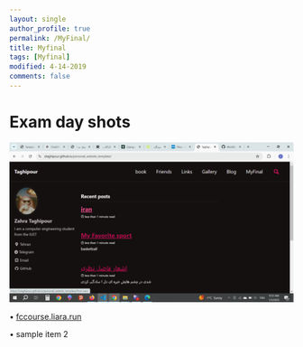 ```yaml
---
layout: single
author_profile: true
permalink: /MyFinal/
title: Myfinal
tags: [Myfinal]
modified: 4-14-2019
comments: false
---
```


# Exam day shots


![alt text](image-1.png)

• <a href="https://fccourse.liara.run">fccourse.liara.run</a>

• sample item 2




<!-- <iframe width="1691" height="680" src="https://www.youtube.com/embed/LOTtWzX3Wp4" title="The STRANGE Reason He's The World's Best Climber" frameborder="0" allow="accelerometer; autoplay; clipboard-write; encrypted-media; gyroscope; picture-in-picture" allowfullscreen></iframe>


|  Number | Name |
|---------|------|
|1        | Ali  | -->
